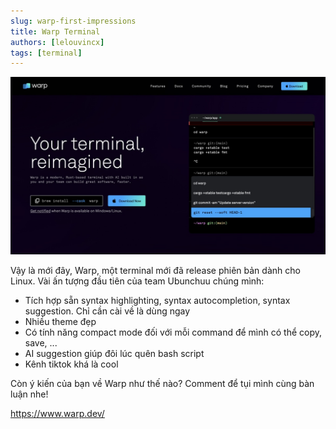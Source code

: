 ```yaml
---
slug: warp-first-impressions
title: Warp Terminal
authors: [lelouvincx]
tags: [terminal]
---
```


![warp-image](image.png)

Vậy là mới đây, Warp, một terminal mới đã release phiên bản dành cho Linux. Vài ấn tượng đầu tiên của team Ubunchuu chúng mình:

- Tích hợp sẵn syntax highlighting, syntax autocompletion, syntax suggestion. Chỉ cần cài về là dùng ngay
- Nhiều theme đẹp
- Có tính năng compact mode đối với mỗi command để mình có thể copy, save, ...
- AI suggestion giúp đôi lúc quên bash script
- Kênh tiktok khá là cool

Còn ý kiến của bạn về Warp như thế nào? Comment để tụi mình cùng bàn luận nhe!

https://www.warp.dev/